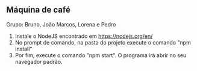 ## Máquina de café
Grupo: Bruno, João Marcos, Lorena e Pedro

1) Instale o NodeJS encontrado em https://nodejs.org/en/
2) No prompt de comando, na pasta do projeto execute o comando "npm install"
3) Por fim, execute o comando "npm start". O programa irá abrir no seu navegador padrão.